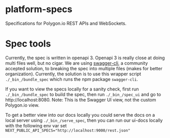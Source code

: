 # platform-specs
Specifications for Polygon.io REST APIs and WebSockets.

# Spec tools

Currently, the spec is written in openapi 3. Openapi 3 is really close at doing multi files well, but no cigar.
We are using [swagger-cli](https://github.com/APIDevTools/swagger-cli), a community accepted solution, to breaking the spec
into multiple files (makes for better organization). Currently, the solution is to use this wrapper script `./_bin_/bundle_spec`
which runs the npm package `swagger-cli`.  


If you want to view the specs locally for a sanity check, first run `./_bin_/bundle_spec` to build the spec, then run `./_bin_/spec_ui`
and go to http://localhost:8080. Note: This is the Swagger UI view, not the custom Polygon.io view.

To get a better view into our docs locally you could serve the docs on a local server using `./_bin_/serve_spec`, then you can 
run our ui-docs locally with the following env var set `NEXT_PUBLIC_API_SPECS="http://localhost:9000/rest.json"`
